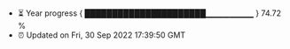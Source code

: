 - ⏳ Year progress { ██████████████████████▁▁▁▁▁▁▁▁ } 74.72 %
- ⏰ Updated on Fri, 30 Sep 2022 17:39:50 GMT

